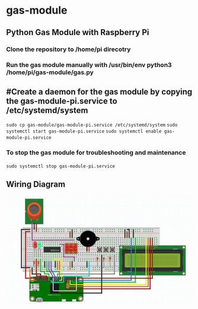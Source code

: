 # gas-module

## Python Gas Module with Raspberry Pi

### Clone the repository to /home/pi direcotry

### Run the gas module manually with /usr/bin/env python3 /home/pi/gas-module/gas.py

## #Create a daemon for the gas module by copying the gas-module-pi.service to /etc/systemd/system
`sudo cp gas-module/gas-module-pi.service /etc/systemd/system`
`sudo systemctl start gas-module-pi.service`
`sudo systemctl enable gas-module-pi.service`

### To stop the gas module for troubleshooting and maintenance
`sudo systemctl stop gas-module-pi.service`

## Wiring Diagram

![Wiring Diagram](https://github.com/ericlu5988/gas-module-pi/blob/master/Pi-Gas-Module.png)
